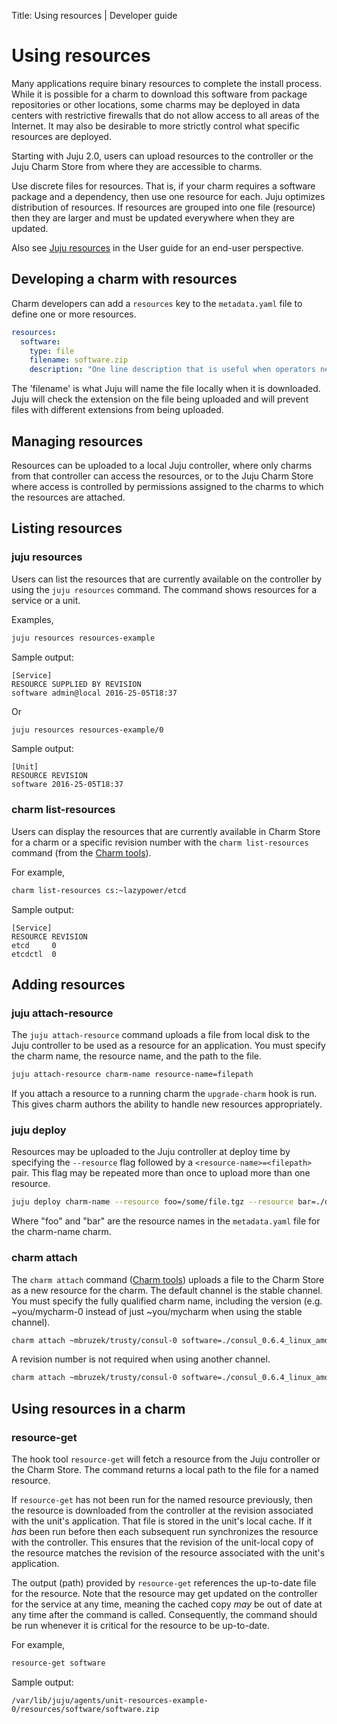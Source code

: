 Title: Using resources | Developer guide

# Using resources

Many applications require binary resources to complete the install process.
While it is possible for a charm to download this software from package
repositories or other locations, some charms may be deployed in data centers
with restrictive firewalls that do not allow access to all areas of the
Internet. It may also be desirable to more strictly control what specific
resources are deployed.

Starting with Juju 2.0, users can upload resources to the controller or the
Juju Charm Store from where they are accessible to charms.

Use discrete files for resources. That is, if your charm requires a software
package and a dependency, then use one resource for each. Juju optimizes
distribution of resources. If resources are grouped into one file (resource)
then they are larger and must be updated everywhere when they are updated.

Also see [Juju resources][charms-resources] in the User guide for an end-user
perspective.

## Developing a charm with resources

Charm developers can add a `resources` key to the `metadata.yaml` file to
define one or more resources.

```yaml
resources:
  software:
    type: file
    filename: software.zip
    description: "One line description that is useful when operators need to push it."
```

The 'filename' is what Juju will name the file locally when it is downloaded.
Juju will check the extension on the file being uploaded and will prevent files
with different extensions from being uploaded.

## Managing resources

Resources can be uploaded to a local Juju controller, where only charms from
that controller can access the resources, or to the Juju Charm Store where
access is controlled by permissions assigned to the charms to which the
resources are attached.

## Listing resources

### juju resources

Users can list the resources that are currently available on the controller by
using the `juju resources` command. The command shows resources for a service
or a unit.

Examples,

```bash
juju resources resources-example
```

Sample output:

```no-highlight
[Service]
RESOURCE SUPPLIED BY REVISION
software admin@local 2016-25-05T18:37
```

Or

```bash
juju resources resources-example/0
```

Sample output:

```no-highlight
[Unit]
RESOURCE REVISION
software 2016-25-05T18:37
```

### charm list-resources

Users can display the resources that are currently available in Charm Store for
a charm or a specific revision number with the `charm list-resources` command
(from the [Charm tools][charm-tools]).

For example,

```bash
charm list-resources cs:~lazypower/etcd
```

Sample output:

```no-highlight
[Service]
RESOURCE REVISION
etcd     0
etcdctl  0
```

## Adding resources

### juju attach-resource

The `juju attach-resource` command uploads a file from local disk to the Juju
controller to be used as a resource for an application. You must specify the
charm name, the resource name, and the path to the file.

```bash
juju attach-resource charm-name resource-name=filepath
```

If you attach a resource to a running charm the `upgrade-charm` hook is run.
This gives charm authors the ability to handle new resources appropriately.

### juju deploy

Resources may be uploaded to the Juju controller at deploy time by specifying
the `--resource` flag followed by a `<resource-name>=<filepath>` pair. This
flag may be repeated more than once to upload more than one resource.

```bash
juju deploy charm-name --resource foo=/some/file.tgz --resource bar=./docs/cfg.xml
```

Where "foo" and "bar" are the resource names in the `metadata.yaml` file for
the charm-name charm.

### charm attach

The `charm attach` command ([Charm tools][charm-tools]) uploads a file to the
Charm Store as a new resource for the charm. The default channel is the stable
channel. You must specify the fully qualified charm name, including the version
(e.g.  ~you/mycharm-0 instead of just ~you/mycharm when using the stable
channel).

```bash
charm attach ~mbruzek/trusty/consul-0 software=./consul_0.6.4_linux_amd64.zip
```

A revision number is not required when using another channel.

```bash
charm attach ~mbruzek/trusty/consul-0 software=./consul_0.6.4_linux_amd64.zip -c unpublished
```

## Using resources in a charm

### resource-get

The hook tool `resource-get` will fetch a resource from the Juju controller or
the Charm Store. The command returns a local path to the file for a named
resource.

If `resource-get` has not been run for the named resource previously, then the
resource is downloaded from the controller at the revision associated with the
unit's application. That file is stored in the unit's local cache. If it *has*
been run before then each subsequent run synchronizes the resource with the
controller. This ensures that the revision of the unit-local copy of the
resource matches the revision of the resource associated with the unit's
application.

The output (path) provided by `resource-get` references the up-to-date file for
the resource. Note that the resource may get updated on the controller for the
service at any time, meaning the cached copy *may* be out of date at any time
after the command is called. Consequently, the command should be run whenever
it is critical for the resource to be up-to-date.

For example,

```bash
resource-get software
```

Sample output:

```no-highlight
/var/lib/juju/agents/unit-resources-example-0/resources/software/software.zip
```


<!-- LINKS -->

[charm-tools]: ./tools-charm-tools.html
[charms-resources]: ./charms-resources.html

